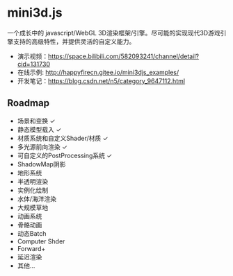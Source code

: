 # mini3d.js
一个成长中的 javascript/WebGL 3D渲染框架/引擎。尽可能的实现现代3D游戏引擎支持的高级特性，并提供灵活的自定义能力。

* 演示视频：https://space.bilibili.com/582093241/channel/detail?cid=131730
* 在线示例: http://happyfirecn.gitee.io/mini3djs_examples/
* 开发笔记：https://blog.csdn.net/n5/category_9647112.html

## Roadmap
* 场景和变换 ✓ 
* 静态模型载入 ✓ 
* 材质系统和自定义Shader/材质 ✓ 
* 多光源前向渲染 ✓ 
* 可自定义的PostProcessing系统 ✓ 
* ShadowMap阴影
* 地形系统
* 半透明渲染
* 实例化绘制
* 水体/海洋渲染
* 大规模草地
* 动画系统
* 骨骼动画
* 动态Batch
* Computer Shder
* Forward+
* 延迟渲染
* 其他...







